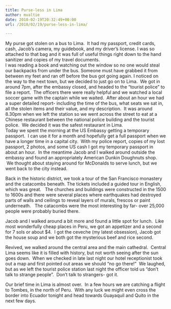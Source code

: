 ```yaml
---
title: Purse-less in Lima
author: mvaltie
date: 2010-02-19T20:32:49+00:00
url: /2010/02/19/purse-less-in-lima/

---
```

<div id="_mcePaste">
  My purse got stolen on a bus to Lima.  It had my passport, credit cards, cash, Jacob&#8217;s camera, my guidebook, and my driver&#8217;s license. I was so attached to that bag and it was full of useful things right down to the hand sanitizer and copies of my travel documents.
</div>

<div>
  I was reading a book and watching out the window so no one would steal our backpacks from under the bus. Someone must have grabbed it from between my feet and ran off before the bus got going again. I noticed on the way to the next town, but we decided to just go on to Lima.  We got in around 7pm, after the embassy closed, and headed to the &#8220;tourist police&#8221; to file a report.  The officers there were really helpful and we watched a local soccer game with the captain while we waited.  After about an hour we had a super detailed report- including the time of the bus, what seats we sat in, all the stolen items and their value, and my description.  It was around 8.30pm when we left the station so we went across the street to eat at a Chinese restaurant between the national police building and the tourist police.  We decided it was the safest restaurant in Lima.
</div>

<div id="_mcePaste">
  Today we spent the morning at the US Embassy getting a temporary passport.  I can use it for a month and hopefully get a full passport when we have a longer time in a capital city.  With my police report, copies of my lost passport, 2 photos, and some US cash I got my temporary passport in about an hour.  In the meantime Jacob and I walked around outside the embassy and found an appropriately American Dunkin Doughnuts shop.  We thought about staying around for McDonalds to serve lunch, but we went back to the city instead.
</div>

Back in the historic district, we took a tour of the San Francisco monastery and the catacombs beneath. The tickets included a guided tour in English, which was great.   The churches and buildings were constructed in the 1500 to 1600s and there were several places where earthquakes had destroyed parts of walls and ceilings to reveal layers of murals, frescos or paint underneath.   The catacombs were the most interesting by far- over 25,000 people were probably buried there.

Jacob and I walked around a bit more and found a little spot for lunch.  Like most wonderfully cheap places in Peru, we got an appetizer and a second for 7 sols or about $4.  I got the ceveche (my latest obsession), Jacob got the house soup and we both got the mysterious beef and rice second.

Revived, we walked around the central area and the main cathedral.  Central Lima seems like it is filled with history, but not worth seeing after the sun goes down.  When we checked in late last night our hotel receptionist took out a map and first pointed out areas we should &#8220;no go there!&#8221;  We laughed, but as we left the tourist police station last night the officer told us &#8220;don&#8217;t talk to strange people&#8221;.  Don&#8217;t talk to strangers- got it.

Our brief time in Lima is almost over.  In a few hours we are catching a flight to Tombes, in the north of Peru.  With any luck we might even cross the border into Ecuador tonight and head towards Guayaquil and Quito in the next few days.